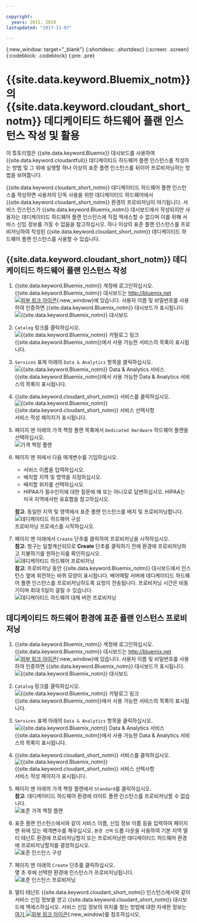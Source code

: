 ```yaml
---

copyright:
  years: 2015, 2018
lastupdated: "2017-11-07"

---
```


{:new_window: target="_blank"}
{:shortdesc: .shortdesc}
{:screen: .screen}
{:codeblock: .codeblock}
{:pre: .pre}

<!-- Acrolinx: 2017-02-23 -->

# {{site.data.keyword.Bluemix_notm}}의 {{site.data.keyword.cloudant_short_notm}} 데디케이티드 하드웨어 플랜 인스턴스 작성 및 활용

이 튜토리얼은 {{site.data.keyword.Bluemix}} 대시보드를 사용하여 {{site.data.keyword.cloudantfull}} 데디케이티드 하드웨어 플랜 인스턴스를 작성하는 방법 및 그 위에 실행할 하나 이상의 표준 플랜 인스턴스를 뒤이어 프로비저닝하는 방법을 보여줍니다.  

{{site.data.keyword.cloudant_short_notm}} 데디케이티드 하드웨어 플랜 인스턴스를 작성하면 사용자의 단독 사용을 위한 데디케이티드 하드웨어에서 {{site.data.keyword.cloudant_short_notm}} 환경의 프로비저닝이 야기됩니다. 
서비스 인스턴스가 {{site.data.keyword.Bluemix_notm}} 대시보드에서 작성되지만 사용자는 데디케이티드 하드웨어 플랜 인스턴스에 직접 액세스할 수 없으며 이를 위해 서비스 신임 정보를 가질 수 없음을 참고하십시오. 
하나 이상의 표준 플랜 인스턴스를 프로비저닝하여 작성된 {{site.data.keyword.cloudant_short_notm}} 데디케이티드 하드웨어 플랜 인스턴스를 사용할 수 있습니다. 

## {{site.data.keyword.cloudant_short_notm}} 데디케이티드 하드웨어 플랜 인스턴스 작성

1.  {{site.data.keyword.Bluemix_notm}} 계정에 로그인하십시오.<br/>
{{site.data.keyword.Bluemix_notm}} 대시보드는
    [http://bluemix.net ![외부 링크 아이콘](../images/launch-glyph.svg "외부 링크 아이콘")](http://bluemix.net){:new_window}에 있습니다.
    사용자 이름 및 비밀번호를 사용하여 인증하면 {{site.data.keyword.Bluemix_notm}} 대시보드가 표시됩니다.<br/>
    ![{{site.data.keyword.Bluemix_notm}} 대시보드](images/img0001.png)

2.  `Catalog` 링크를 클릭하십시오.<br/>
    ![{{site.data.keyword.Bluemix_notm}} 카탈로그 링크](images/img0002.png)<br/>
    {{site.data.keyword.Bluemix_notm}}에서 사용 가능한 서비스의 목록이 표시됩니다.

3.  `Services` 표제 아래의 `Data & Analytics` 항목을 클릭하십시오.<br/>
    ![{{site.data.keyword.Bluemix_notm}} Data & Analytics 서비스](images/img0003.png)<br/>
    {{site.data.keyword.Bluemix_notm}}에서 사용 가능한 Data & Analytics 서비스의 목록이 표시됩니다.

4.  {{site.data.keyword.cloudant_short_notm}} 서비스를 클릭하십시오.<br/>
    ![{{site.data.keyword.Bluemix_notm}} {{site.data.keyword.cloudant_short_notm}} 서비스 선택사항](images/img0004.png)<br/>
    서비스 작성 페이지가 표시됩니다.  

5.  페이지 맨 아래의 가격 책정 플랜 목록에서 `Dedicated Hardware` 하드웨어 플랜을 선택하십시오.<br/>
    ![가격 책정 플랜](../tutorials/images/pricing_plan.png)
    
6.  페이지 맨 위에서 다음 매개변수를 기입하십시오. <br/>
    -   서비스 이름을 입력하십시오. <br/>
    -   배치할 지역 및 영역을 지정하십시오. <br/>
    -   배치할 위치를 선택하십시오. <br/>
    -   HIPAA가 필수인지에 대한 질문에 예 또는 아니오로 답변하십시오. HIPAA는 미국 지역에서만 유효함을 참고하십시오. <br/> 
     
    **참고**: 동일한 지역 및 영역에서 표준 플랜 인스턴스를 배치 및 프로비저닝합니다.    
    ![데디케이티드 하드웨어 구성](../tutorials/images/select_deployment_location.png)<br/>
    프로비저닝 프로세스를 시작하십시오. 
    
7.  페이지 맨 아래에서 `Create` 단추를 클릭하여 프로비저닝을 시작하십시오. <br/>
    **참고**: 청구는 일할계산되므로 **Create** 단추를 클릭하기 전에 환경에 프로비저닝하고 지불하기를 원하는지를 확인하십시오.<br/>
    ![데디케이티드 하드웨어 프로비저닝](../tutorials/images/create_button_provision.png)<br/>
    **참고**: 프로비저닝 동안 {{site.data.keyword.Bluemix_notm}} 대시보드에서 인스턴스 옆에 회전하는 바퀴 모양이 표시됩니다. 베어메탈 서버에 데디케이티드 하드웨어 플랜 인스턴스를 프로비저닝하도록 요청이 전송됩니다. 프로비저닝 시간은 비동기이며 최대 5일이 걸릴 수 있습니다. ![데디케이티드 하드웨어 대체 버전 프로비저닝](../tutorials/images/create_button_provision2.png)<br/>
    
## 데디케이티드 하드웨어 환경에 표준 플랜 인스턴스 프로비저닝

1.  {{site.data.keyword.Bluemix_notm}} 계정에 로그인하십시오.<br/>
{{site.data.keyword.Bluemix_notm}} 대시보드는
    [http://bluemix.net ![외부 링크 아이콘](../images/launch-glyph.svg "외부 링크 아이콘")](http://bluemix.net){:new_window}에 있습니다.
    사용자 이름 및 비밀번호를 사용하여 인증하면 {{site.data.keyword.Bluemix_notm}} 대시보드가 표시됩니다.<br/>
    ![{{site.data.keyword.Bluemix_notm}} 대시보드](images/img0001.png)

2.  `Catalog` 링크를 클릭하십시오.<br/>
    ![{{site.data.keyword.Bluemix_notm}} 카탈로그 링크](images/img0002.png)<br/>
    {{site.data.keyword.Bluemix_notm}}에서 사용 가능한 서비스의 목록이 표시됩니다.

3.  `Services` 표제 아래의 `Data & Analytics` 항목을 클릭하십시오.<br/>
    ![{{site.data.keyword.Bluemix_notm}} Data & Analytics 서비스](images/img0003.png)<br/>
    {{site.data.keyword.Bluemix_notm}}에서 사용 가능한 Data & Analytics 서비스의 목록이 표시됩니다.

4.  {{site.data.keyword.cloudant_short_notm}} 서비스를 클릭하십시오.<br>
    ![{{site.data.keyword.Bluemix_notm}} {{site.data.keyword.cloudant_short_notm}} 서비스 선택사항](images/img0004.png)<br/>
    서비스 작성 페이지가 표시됩니다.   

5.  페이지 맨 아래의 가격 책정 플랜에서 `Standard`를 클릭하십시오. <br/>
    **참고**: 데디케이티드 하드웨어 환경에 라이트 플랜 인스턴스를 프로비저닝할 수 없습니다.<br/>
    ![표준 가격 책정 플랜](../tutorials/images/standard_pricing_plan.png)
    
6.  표준 플랜 인스턴스에서와 같이 서비스 이름, 신임 정보 이름 등을 입력하여 페이지 맨 위에 있는 매개변수를 채우십시오. 
`환경 선택` 드롭 다운을 사용하여 기본 지역 멀티 테넌트 환경에 프로비저닝할지 또는 프로비저닝한 데디케이티드 하드웨어 환경에 프로비저닝할지를 결정하십시오. <br/>
    ![표준 인스턴스 구성](../tutorials/images/select_environment.png)
    
7.  페이지 맨 아래의 `Create` 단추를 클릭하십시오. <br/>
몇 초 후에 선택한 환경에 인스턴스가 프로비저닝됩니다. <br/>
    ![표준 인스턴스 프로비저닝](../tutorials/images/create_button_provision_standard.png)
    
8.  멀티 테넌트 {{site.data.keyword.cloudant_short_notm}} 인스턴스에서와 같이 서비스 신임 정보를 얻고 {{site.data.keyword.cloudant_short_notm}} 대시보드에 액세스하십시오. 서비스 신임 정보의 위치를 찾는 방법에 대한 자세한 정보는 [여기 ![외부 링크 아이콘](../images/launch-glyph.svg "외부 링크 아이콘")](https://console.bluemix.net/docs/services/Cloudant/tutorials/create_service.html#locating-your-service-credentials){:new_window}를 참조하십시오.  
     
